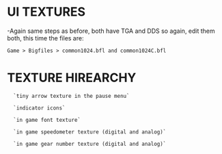 # UI TEXTURES

  -Again same steps as before, both have TGA and DDS so again, edit them both, this time the files are:

  `Game > Bigfiles > common1024.bfl and common1024C.bfl`

# TEXTURE HIREARCHY

      `tiny arrow texture in the pause menu`

      `indicator icons`

      `in game font texture`

      `in game speedometer texture (digital and analog)`

      `in game gear number texture (digital and analog)`
